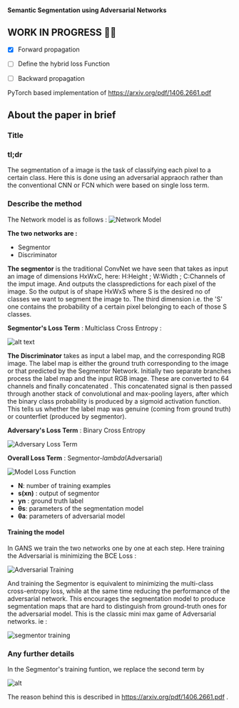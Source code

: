 #### Semantic Segmentation using Adversarial Networks

## **WORK IN PROGRESS** :construction_worker_man:
- [x] Forward propagation
- [ ] Define the hybrid loss Function
- [ ] Backward propagation


PyTorch based implementation of https://arxiv.org/pdf/1406.2661.pdf

## About the paper in brief

### Title

### tl;dr

The segmentation of a image is the task of classifying each pixel to a certain class. Here this is done using an adversarial appraoch rather than the conventional CNN or FCN which were based on single loss term.

### Describe the method

The Network model is as follows :
![Network Model](https://lh3.googleusercontent.com/W5PzxtY72Y_RBhsewDgtLV4nS8Gid-RpnTvN1W3bGOj-nkcYx30kR2i7eHzBO7d22GNljGHS9eWYxHM6zJlvITvMXovMyRw9mwskFMUxcjua9gvEzakintDOGVPCyG7pPTKhnNvQZl_JJOyLQAakyMB3FCqf9N0TZMzGoMAAap6r-dyjUPfR9t2Ox3_sxKvONPB-Ummn537ZAmbJcKBKVosL4auFK-GRA_JwCZD1I8sPyARYukvNFnOo_SvsVkWOF1KDS8tLUJCH9BlAr3-9AqzoHifygarj2meHJPh6whlmY9z41FQyyGzlCOpZs9hQJIQaXtZDSQTLX_Qr1MKc1q3Qg7ZGjA4MdHMSx3ICcjtBbglp2G2yA8c6rtSSNqGnuOM5jv6A5nApWGzD-mnzKawk6KUC9N3f0VeVg_Thh6K1H6gSqIz-VCVBDQZ0_MaCjtRxkpuJA7dj1IlIO8zR9Z4An6WGOanDo2p59XTBuLiQwvj2k07VAolxoBuX6-ubTai0wYj0LgBHvMU2IITBbR5H_Cpq0W2mmKxOS1d-Aij4sjjRS-_73EcisGy_h3jWePqPonKuzJbjxGCKaYbI9X5pmac8JHO1Kpc4uzo=w673-h319-no "Network")

**The two networks are :**
* Segmentor
* Discriminator

**The segmentor** is the traditional ConvNet we have seen that takes as input an image of dimensions HxWxC, here:
H:Height ; W:Width ; C:Channels of the imput image.
And outputs the classpredictions for each pixel of the image. So the output is of shape HxWxS where S is the desired no of classes we want to segment the image to.
The third dimension i.e. the 'S' one contains the probability of a certain pixel belonging to each of those S classes.

**Segmentor's Loss Term** : Multiclass Cross Entropy :

![alt text](https://lh3.googleusercontent.com/PZ8KPmFVZB_fykjTsbauDlN0dY19hDZ21EiYlg_8r_nzHA4il4OvZxU3XbXgJAulyPx92bvLjopHZ4QZikRAAeEOsvTeg9YGPBE5CgPIJ1x8qKoElA0AnArDNRYa5hEYe2ssat3C6CoCJl636V87iXgTb1UlGIJUsUwVMjTqQEFS2xgZZaK-eSJY-sRLfg7fkWPSTAsj3kyODcZyTVIkO2JJNXRwooRROyiwXAsUOp8D-FO_sgbskE87zeZubrAMBAq4Wmo1eUXI2i6b8b_t9ISBz6NhfKlsHoowqOQIENa_q7t03n0Y8sxD1SEgZKiFUpVde-E-n3xMelG0ikds3vYibo_tj95GvhgJ0ALT_T6GRoaGtOYxlmM3TSvPmbtb5mW9keNuQ8TVJnvgOyFJOsbhTnLFrTjlaQfNLOYAG-c73NWay-2VFGaPrYkFwkgwVBuQbKgp1XQtnudCKizlYVZ3HtNKu1819H1li1bEGqxqkUndk58k1WOBqs1udkZiCZstgAeH5osziPyrxVS2IUXLh7Tda13SVyusK3Bu1Bu6OoIFj5mUUCPdPOoCLfJrcOn7JHlC3UHA5au5T3gw1DQioxavdxlLNkEi6sA=w394-h33-no "Segmentor Loss Function")


**The Discriminator** takes as input a label map, and the corresponding RGB image. The label map is either the ground truth corresponding to the image or that predicted by the Segmentor Network.
Initially two separate branches process the label map and the input RGB image. These are converted to 64 channels and finally concatenated . This concatenated signal is then passed through another stack of convolutional and max-pooling layers, after which the binary class probability is produced by a sigmoid activation function. This tells us whether the label map was genuine (coming from ground truth)  or counterfiet (produced by segmentor).

**Adversary's Loss Term** : Binary Cross Entropy

![Adversary Loss Term](https://lh3.googleusercontent.com/t-JFT9gKw-s_zOCvF3ZgYPhiPYp8X8hl4ANvijI3p1iPU76q7JSErA4oMeLFBztCEJQm1LpmkXXr-vIgqjzkcJNPAEQMd4TpHOgKQaI_nXBhMTwSMEIsjdP_r-zVLdrf1CS6j7-Swuw8qZgaOlM1iQZHhJYdeVrZZw37ZQaWC-_ITe2g5TwpNpb4kijysXaaxURzBVJsSvYpzupwknjy9DzeVCLU1WYH_1msHNSYrxC51-4QYU10h5by2gCDoZtEB4TMnu0n0GLzk2m1xvVRLLB79CUAsh1SFvsdPeHO42F6bWhGSDMsoT0DfL61vK7yEtbToj-ykKFYuJCn2LfoxUDK0m17HRVaMfNLsdGlWlSJgftmXtypenRBLdN5AjBbj5c5WG9VrYYeZIkveXNz9IqMnw2hUWsYtPFPFWCbOzTgIz9WngGr2dDCMPxP5VSPytRkbPT1iDCXKOSMVN0bz7SC7rJUeyktihzlJHtFhAZnj4Jd7Pg5RxOTU_fgduZdQv-2AsF30mH8ofg8sKB6y4dh78a7UngmSGpI7EatrL8jjzieUBFe-WJ27jQAgmFRH83CerdWbe3biVhbebNNL4tQPw4fTsq3JKNCt14=w412-h34-no "Adversa Loss Term")


**Overall Loss Term** : Segmentor-*lambda*(Adversarial)

![Model Loss Function](https://lh3.googleusercontent.com/Yj73CzsMM-ZpbWtcUtjEic-9RRZnW-Gs4F0CSukTGLpR9utF1gsiGxVnj1uCIjItScWiTODUEluRK09QxNKEYTgFHmtCGPrW0BkxVljh4QQuEC3gQdx46bozQIxNVkwrUi7cDozA2Xzuu5pbqsKxO0yCtfrwl_lWAI1SWmZGTA4WCkMu_LtGc0lMIKCnqMmCImpw_kyL8yKRqFHJOhiIuhZ9YN9NcOfqRGntyPXyQGbNi277ygReotYGAIcCcOpT8Eihark3takbNhlJnz5Q4SG4AO-32-gjpBanAHb2vASvJzlMrwisL8iz15bWpxSd_WDzP2CMeVYYHYQUvUoahuUM-tJnGKiKfZlX1h6SdTR2YjH1P0kyX3UlU-BrN27vAoiX2Q-vWFkO3L0Yx2LR2szQKYiqIrF3dCI4UbMUbx7JW27AShHIoT54oMHwPCKAuOqEeyU6xhrEU8WUDbuudEj8v0PpJFcmV16vdW_el-VZm1QE-S8iG4098QuHSdYN69-jHSc01NAeZQyHfvltHGRjI6lwjWdePTZTpsbGtrXJOHcu4RfBXuZFCC61LqkaGRwItYOazTyD70DfMH8p7bU1MqR8Hywh-LhwkRU=w830-h91-no "Model Loss Function")

* **N**: number of training examples
* **s(xn)** : output of segmentor
* **yn** : ground truth label
* **θs**: parameters of the segmentation model
* **θa**: parameters of adversarial model

#### Training the model
In GANS we train the two networks one by one at each step.
Here training the Adversarial is minimizing the BCE Loss :

 ![Adversarial Training](https://lh3.googleusercontent.com/lUqe6ey5ckf-lqNEfrVnqnfPUclYGPIyhLGALOpOLo3PpX_F69D3WxE7rXjZBQ3E7CoRUc4x8LA7sRJNCE0eTBoDkyQKOx1xrxbGbN7-2a94eRGaTxX3AMtlpXU8ArUWW8n0m-6TLduuV8Ty8PMJdW5zHEmimviwcl2I6l7ag3F-f14gmRsqeLEMa7DFC6QGqzReKIxGru0PCC9RkOQ-NUVveLp2WTFdQDqfhdldFrGlCQ8UvBuwE_wfRZvn16ohlvnwHdt56koE8TFFX1EGxKNa_qBVFFHrBpjfqH7ajehKPPQgQQaCg7ggmMI_rRzQ2acX_QQTnbj_IjzVuskvdDjGn5eZedItPsl2gNMlU6nneZQIwvcAWyq6zsnbOnOhwth_clAoHSWhLo6h0wqpUArZCX0qsIQ4VeUcIvS3JK3Y1LO9bxsbe0A-hbwHpzCSxCCF66hZmXxUurQw4hSAh03R7Heb_jpYNdAySe9I7nrReSJMEheIEhLD3jsuncmHp4Hc4O_oKKpRxeigrESO7KUYbQfuuMziidohwjiyJnJpHBlSISmrU3-EMcge7USaY4SIEquwv_867Yh4Gmn6Y-ylLd3XElltO8Ocy7E=w480-h84-no "adversarial training")

And training the Segmentor is equivalent to minimizing the multi-class cross-entropy loss, while at the same time reducing the performance of the adversarial network. This encourages the segmentation model to produce segmentation maps that are hard to distinguish from ground-truth ones for the adversarial model. This is the classic mini max game of Adversarial networks.
ie :

![segmentor training](https://lh3.googleusercontent.com/SHW26pgtyKOc1dwPTkQRN0hLg8-up8DNNylUyHvo6QJYMpEfDr_fAKOpENmrL-r6_jU_1zdTI1JdJerk5R8vx0PDRt44WUPiT30-hcuMWDp-S2qcOM09EVwS8fOFs1eTUK320yK96izx7sNmMgM2EY-1TrxrVlO4nniKapoy3Wzb0OKkgN8FVIbJxD0t-S-GI-At2bm2tCFUsHfd888TDOnzBbLZ55xwy6IHQ8HBS1KW3qIcMSqgEAGCMDVnDbxUxe6I_KMjEC8NSifDohIquVLzJbcf5q6Ud03OvxLv4Ul8NGfw2_1QbwW1T8mWxC0hrjP-mfSOKxrOFQuQn-EDXHdvE4w00RlD8geN_zBnAlW4CNTpKcqDSrqIJVXOZW1xtAP5nYKOazxDqEutBBxG17fsZx3WoEuVn3jPGlJMrzo59sM8L4DNqtcBqrW8ogew0lfTWU9bmw36iZhr8AKJWGE3hNxs0Cj4CBk4nvWOG4EeS3HP5p7rbaSNoNY6D6M8poPqtyRqK5QDsZbXi7AaLIjzTTQLqFbLpQ-9GEhN_Ki89oNAkPddht3rCnsCqyyw7j3hFdsy-zxKbi3_Pe1S6GCdEygeBHJnIs5StjY=w473-h94-no "segmentor training")

### Any further details

In the Segmentor's training funtion, we replace the second term by

 ![alt](https://lh3.googleusercontent.com/bVPQWqF4_mDWe_NpmokrgBamG6jLe2g6RgKQhJc8MxaswQxDr8r4O4FLbPPqlX7VGHtiSkpbgusiN2ehUaAqqzJiF-zAyV7xixkhNKKlNh0B5kKiqEPEmpNqyvfq9IPoi_AdnehAhkf52WXG_DpCL7QVyEMh8mUIV4APksilcKAdvAdqpqJ4u9GpFXTXjU8K4LSgWLoK9gy8KoKpBpTXqPDRu7N_fudzO55JMI_6rwX4dV2PVAMHXgT-jQtJS_Vfq--oEAVURSd13bGxH41Y9rnQAP4k6T30UxPdkmckE8TLILpc5KFJXJyPdfvS53D_hq2W08Xj8uWCnD_V6hLS9dQqK2rgvx9d90GjlB93Y43nVDnEAcOUmx9AHynZM9RalnDe-mbC4EURBLdGVJOrdu0h3c8aWwK5_iReOjkmOb3_8gOCde5mE8TY4dTuPvEEHmyyqzbTuGJ56TVcTex7R1ubXW8HD3Ez-XXcnsY3PtbMCOzjXmKGRXUKhtomQ_3hznmlNwvdKcNaLKsJFiISGwbfGM1WpDo9gHushrueesaVmAIviHeI-KD4BRWCb5RJPAZDwu2J41Rc5lTA8MfTDD10CZ5DhJTdf5_pB_w=w250-h34-no "seg model")

The reason behind this is described in https://arxiv.org/pdf/1406.2661.pdf .
